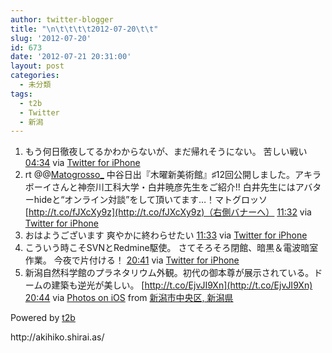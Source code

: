 ```yaml
---
author: twitter-blogger
title: "\n\t\t\t\t2012-07-20\t\t"
slug: '2012-07-20'
id: 673
date: '2012-07-21 20:31:00'
layout: post
categories:
  - 未分類
tags:
  - t2b
  - Twitter
  - 新潟
---
```


<div xmlns:georss="http://www.georss.org/georss">

1.  <span><span>もう何日徹夜してるかわからないが、まだ帰れそうにない。 苦しい戦い</span> <span>[<span>04:34</span>](http://twitter.com/o_ob/status/226339326655594496) <span>via [Twitter for iPhone](http://twitter.com/download/iphone)</span></span></span>
2.  <span><span>rt @@[Matogrosso_](http://twitter.com/Matogrosso_ "Matogrosso_") 中谷日出『木曜新美術館』♯12回公開しました。アキラボーイさんと神奈川工科大学・白井暁彦先生をご紹介!! 白井先生にはアバターhideと“オンライン対談”をして頂いてます…！マトグロッソ [http://t.co/fJXcXy9z](http://t.co/fJXcXy9z)（右側バナーへ）</span> <span>[<span>11:32</span>](http://twitter.com/o_ob/status/226444434529734656) <span>via [Twitter for iPhone](http://twitter.com/download/iphone)</span></span></span>
3.  <span><span>おはようございます 爽やかに終わらせたい</span> <span>[<span>11:33</span>](http://twitter.com/o_ob/status/226444677455413249) <span>via [Twitter for iPhone](http://twitter.com/download/iphone)</span></span></span>
4.  <span><span>こういう時こそSVNとRedmine駆使。 さてそろそろ閉館、暗黒＆電波暗室作業。 今夜で片付ける！</span> <span>[<span>20:41</span>](http://twitter.com/o_ob/status/226582566482894849) <span>via [Twitter for iPhone](http://twitter.com/download/iphone)</span></span></span>
5.  <span><span>新潟自然科学館のプラネタリウム外観。初代の御本尊が展示されている。ドームの建築も逆光が美しい。 [http://t.co/EjvJI9Xn](http://t.co/EjvJI9Xn)</span> <span>[<span>20:44</span>](http://twitter.com/o_ob/status/226583461543170048) <span>via [Photos on iOS](http://www.apple.com)</span> from [新潟市中央区, 新潟県<span></span>](http://maps.google.com/maps?q=37.891889,139.046628)</span></span>

</div>

Powered by [t2b](http://t2b.utilz.jp/)

<div>http://akihiko.shirai.as/</div>